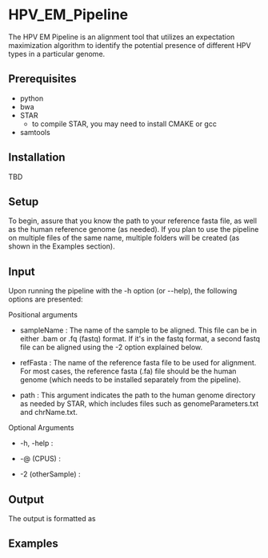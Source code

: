 # HPV_EM_Pipeline

The HPV EM Pipeline is an alignment tool that utilizes an expectation maximization algorithm to identify the potential presence of different HPV types in a particular genome. 

## Prerequisites
  - python
  - bwa
  - STAR
    - to compile STAR, you may need to install CMAKE or gcc
  - samtools
  
## Installation
  TBD
  
## Setup
  To begin, assure that you know the path to your reference fasta file, as well as the human reference genome (as needed). If you plan to use the pipeline on multiple files of the same name, multiple folders will be created (as shown in the Examples section).
  
## Input
  Upon running the pipeline with the -h option (or --help), the following options are presented:
  
  Positional arguments
  - sampleName : The name of the sample to be aligned. This file can be in either .bam or .fq (fastq) format. If it's in the fastq format, a second fastq file can be aligned using the -2 option explained below.
  
  - refFasta : The name of the reference fasta file to be used for alignment. For most cases, the reference fasta (.fa) file should be the human genome (which needs to be installed separately from the pipeline).
  
  - path : This argument indicates the path to the human genome directory as needed by STAR, which includes files such as genomeParameters.txt and chrName.txt.  
  
  Optional Arguments 
  - -h, -help :
  
  - -@ (CPUS) :
  
  - -2 (otherSample) :

## Output
  The output is formatted as 

## Examples
